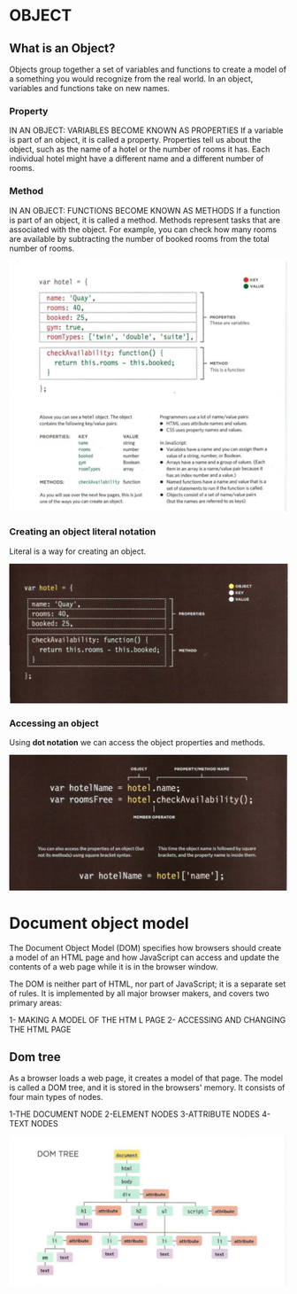 

# OBJECT

##  What is an Object?

Objects group together a set of variables and functions to create a model 
of a something you would recognize from the real world. In an object, 
variables and functions take on new names.

### Property

IN AN OBJECT: VARIABLES BECOME KNOWN AS PROPERTIES 
If a variable is part of an object, it is called a 
property. Properties tell us about the object, such as 
the name of a hotel or the number of rooms it has. 
Each individual hotel might have a different name 
and a different number of rooms. 


### Method


IN AN OBJECT: FUNCTIONS BECOME KNOWN AS METHODS 
If a function is part of an object, it is called a method. 
Methods represent tasks that are associated with 
the object. For example, you can check how many 
rooms are available by subtracting the number of 
booked rooms from the total number of rooms.


 
   ![object](object.png)






### Creating an object literal notation

Literal is a way for creating an object.


   ![literal](lit.png)


### Accessing an object 

Using **dot notation** we can access the object properties and methods.


   ![access](acc.png)



# Document object model

The Document Object Model (DOM) specifies how browsers should create a model of an HTML page and how JavaScript can access and update the 
contents of a web page while it is in the browser window. 

The DOM is neither part of HTML, nor part of JavaScript; it is a separate set of rules. It is implemented by all major browser makers,
 and covers two primary areas: 

1- MAKING A MODEL OF THE HTM L PAGE
2- ACCESSING AND CHANGING THE HTML PAGE



## Dom tree 

As a browser loads a web page, it creates a model of that page. The model is called a DOM tree, and it is stored in the browsers' memory. 
It consists of four main types of nodes. 


1-THE DOCUMENT NODE 
2-ELEMENT NODES
3-ATTRIBUTE NODES
4-TEXT NODES


   ![Dom](dom.png)



